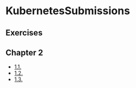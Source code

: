 # KubernetesSubmissions


## Exercises

## Chapter 2

- [1.1.](https://github.com/MatiasSinisalo/devopswithkubernetes/tree/1.1)
- [1.2.](https://github.com/MatiasSinisalo/devopswithkubernetes/tree/1.2)
- [1.3.](https://github.com/MatiasSinisalo/devopswithkubernetes/tree/1.3)
